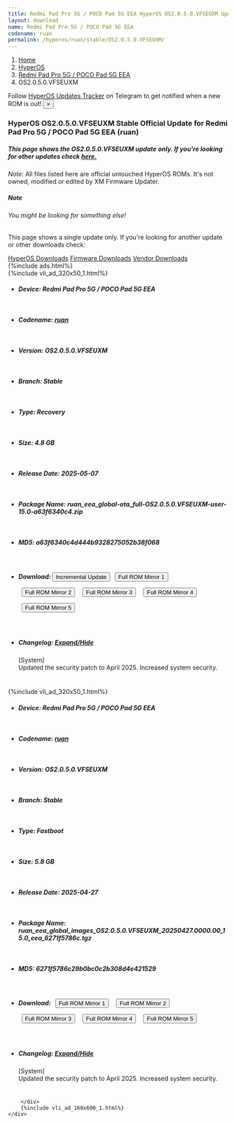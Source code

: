 ```yaml
---
title: Redmi Pad Pro 5G / POCO Pad 5G EEA HyperOS OS2.0.5.0.VFSEUXM Update
layout: download
name: Redmi Pad Pro 5G / POCO Pad 5G EEA
codename: ruan
permalink: /hyperos/ruan/stable/OS2.0.5.0.VFSEUXM/
---
```

<nav aria-label="breadcrumb">
    <ol class="breadcrumb">
        <li class="breadcrumb-item"><a href="/">Home</a></li>
        <li class="breadcrumb-item"><a href="/hyperos/">HyperOS</a></li>
        <li class="breadcrumb-item"><a href="/hyperos/ruan/">Redmi Pad Pro 5G / POCO Pad 5G EEA</a></li>
        <li class="breadcrumb-item active" aria-current="page">OS2.0.5.0.VFSEUXM</li>
    </ol>
</nav>
<div class="alert alert-primary alert-dismissible fade show" role="alert">
    Follow <a href="https://t.me/MIUIUpdatesTracker" class="alert-link">HyperOS Updates Tracker</a> on Telegram to get
    notified when a new ROM is out!
    <button type="button" class="close" data-dismiss="alert" aria-label="Close">
        <span aria-hidden="true">&times;</span>
    </button>
</div>
<div class="col-12 mx-auto">
    <h3 class="title bg-light p-2 rounded">HyperOS OS2.0.5.0.VFSEUXM Stable Official Update for Redmi Pad Pro 5G / POCO Pad 5G EEA (ruan)</h3>
    <h5>This page shows the OS2.0.5.0.VFSEUXM update only. If you're looking for other updates check
        <a href="/hyperos/ruan/">here.</a></h5>
    <p><i>Note: </i>All files listed here are official untouched HyperOS ROMs.
        It's not owned, modified or edited by XM Firmware Updater.</p>
    <div class="card">
        <div class="card-body">
            <h5 class="card-title">Note</h5>
            <h6 class="card-subtitle mb-2 text-muted">You might be looking for something else!</h6>
            <p class="card-text">This page shows a single update only.
                If you're looking for another update or other downloads check:</p>
            <a href="/hyperos/" class="card-link">HyperOS Downloads</a>
            <a href="/firmware/" class="card-link">Firmware Downloads</a>
            <a href="/vendor/" class="card-link">Vendor Downloads</a>
        </div>
    </div>
    {%include ads.html%}
    <div class="row justify-content-center">
        <div class="col-10" id="downloads">
                    <div class="card card-body">
            {%include vli_ad_320x50_1.html%}
            <ul class="list-unstyled">
                <li style="padding-bottom: 10px;">
                    <h5><b>Device: </b>Redmi Pad Pro 5G / POCO Pad 5G EEA</h5>
                </li>
                <li style="padding-bottom: 10px;">
                    <h5><b>Codename: </b> <a href="/hyperos/ruan/" target="_blank">ruan</a> </h5>
                </li>
                <li style="padding-bottom: 10px;">
                    <h5><b>Version: </b>OS2.0.5.0.VFSEUXM</h5>
                </li>
                <li style="padding-bottom: 10px;">
                    <h5><b>Branch: </b>Stable</h5>
                </li>
                <li style="padding-bottom: 10px;">
                    <h5><b>Type: </b>Recovery</h5>
                </li>
                <li style="padding-bottom: 10px;">
                    <h5><b>Size: </b>4.8 GB</h5>
                </li>
                <li style="padding-bottom: 10px;">
                    <h5><b>Release Date: </b>2025-05-07</h5>
                </li>
                <li style="padding-bottom: 10px;">
                    <h5><b>Package Name: </b><span id="filename" class="text-dark">ruan_eea_global-ota_full-OS2.0.5.0.VFSEUXM-user-15.0-a63f6340c4.zip</span></h5>
                </li>
                <li style="padding-bottom: 10px;">
                    <h5><b>MD5: </b><span id="md5" class="text-muted">a63f6340c4d444b9328275052b38f068</span></h5>
                </li>
                <li style="padding-bottom: 10px;">
                    <h5><b>Download: </b><button type="button" id="incremental_download" class="btn btn-warning" onclick="window.open('https://bigota.d.miui.com/OS2.0.5.0.VFSEUXM/ruan_eea_global-ota_incremental-OS2.0.4.0.VFSEUXM-OS2.0.5.0.VFSEUXM-user-15.0-9705f9294d.zip', '_blank');"><i class="fa fa-download"></i> Incremental Update</button> <button type="button" id="download" class="btn btn-primary" style="margin: 7px;" onclick="window.open('https://cdnorg.d.miui.com/OS2.0.5.0.VFSEUXM/ruan_eea_global-ota_full-OS2.0.5.0.VFSEUXM-user-15.0-a63f6340c4.zip', '_blank');"><i class="fa fa-download"></i> Full ROM Mirror 1</button> <button type="button" id="download" class="btn btn-primary" style="margin: 7px;" onclick="window.open('https://bkt-sgp-miui-ota-update-alisgp.oss-ap-southeast-1.aliyuncs.com/OS2.0.5.0.VFSEUXM/ruan_eea_global-ota_full-OS2.0.5.0.VFSEUXM-user-15.0-a63f6340c4.zip', '_blank');"><i class="fa fa-download"></i> Full ROM Mirror 2</button> <button type="button" id="download" class="btn btn-primary" style="margin: 7px;" onclick="window.open('https://bn.d.miui.com/OS2.0.5.0.VFSEUXM/ruan_eea_global-ota_full-OS2.0.5.0.VFSEUXM-user-15.0-a63f6340c4.zip', '_blank');"><i class="fa fa-download"></i> Full ROM Mirror 3</button> <button type="button" id="download" class="btn btn-primary" style="margin: 7px;" onclick="window.open('https://bigota.d.miui.com/OS2.0.5.0.VFSEUXM/ruan_eea_global-ota_full-OS2.0.5.0.VFSEUXM-user-15.0-a63f6340c4.zip', '_blank');"><i class="fa fa-download"></i> Full ROM Mirror 4</button> <button type="button" id="download" class="btn btn-primary" style="margin: 7px;" onclick="window.open('https://hugeota.d.miui.com/OS2.0.5.0.VFSEUXM/ruan_eea_global-ota_full-OS2.0.5.0.VFSEUXM-user-15.0-a63f6340c4.zip', '_blank');"><i class="fa fa-download"></i> Full ROM Mirror 5</button></h5>
                </li>
                <li style="padding-bottom: 10px;">
                    <h5><b>Changelog: </b><a href="#ruan_1_changelog" data-toggle="collapse" role="button"
                            aria-expanded="false" aria-controls="ruan_1_changelog"> <i class="fa fa-arrow-down"
                                aria-hidden="true"></i> Expand/Hide</a></h5>
                    <div class="collapse" id="ruan_1_changelog">
                        <p id="changelog_text">[System]<br>Updated the security patch to April 2025. Increased system security.</p>
                    </div>
                </li>
            </ul>
        </div>
        <div class="card card-body">
            {%include vli_ad_320x50_1.html%}
            <ul class="list-unstyled">
                <li style="padding-bottom: 10px;">
                    <h5><b>Device: </b>Redmi Pad Pro 5G / POCO Pad 5G EEA</h5>
                </li>
                <li style="padding-bottom: 10px;">
                    <h5><b>Codename: </b> <a href="/hyperos/ruan/" target="_blank">ruan</a> </h5>
                </li>
                <li style="padding-bottom: 10px;">
                    <h5><b>Version: </b>OS2.0.5.0.VFSEUXM</h5>
                </li>
                <li style="padding-bottom: 10px;">
                    <h5><b>Branch: </b>Stable</h5>
                </li>
                <li style="padding-bottom: 10px;">
                    <h5><b>Type: </b>Fastboot</h5>
                </li>
                <li style="padding-bottom: 10px;">
                    <h5><b>Size: </b>5.8 GB</h5>
                </li>
                <li style="padding-bottom: 10px;">
                    <h5><b>Release Date: </b>2025-04-27</h5>
                </li>
                <li style="padding-bottom: 10px;">
                    <h5><b>Package Name: </b><span id="filename" class="text-dark">ruan_eea_global_images_OS2.0.5.0.VFSEUXM_20250427.0000.00_15.0_eea_6271f5786c.tgz</span></h5>
                </li>
                <li style="padding-bottom: 10px;">
                    <h5><b>MD5: </b><span id="md5" class="text-muted">6271f5786c29b0bc0c2b308d4e421529</span></h5>
                </li>
                <li style="padding-bottom: 10px;">
                    <h5><b>Download: </b> <button type="button" id="download" class="btn btn-primary" style="margin: 7px;" onclick="window.open('https://cdnorg.d.miui.com/OS2.0.5.0.VFSEUXM/ruan_eea_global_images_OS2.0.5.0.VFSEUXM_20250427.0000.00_15.0_eea_6271f5786c.tgz', '_blank');"><i class="fa fa-download"></i> Full ROM Mirror 1</button> <button type="button" id="download" class="btn btn-primary" style="margin: 7px;" onclick="window.open('https://bkt-sgp-miui-ota-update-alisgp.oss-ap-southeast-1.aliyuncs.com/OS2.0.5.0.VFSEUXM/ruan_eea_global_images_OS2.0.5.0.VFSEUXM_20250427.0000.00_15.0_eea_6271f5786c.tgz', '_blank');"><i class="fa fa-download"></i> Full ROM Mirror 2</button> <button type="button" id="download" class="btn btn-primary" style="margin: 7px;" onclick="window.open('https://bn.d.miui.com/OS2.0.5.0.VFSEUXM/ruan_eea_global_images_OS2.0.5.0.VFSEUXM_20250427.0000.00_15.0_eea_6271f5786c.tgz', '_blank');"><i class="fa fa-download"></i> Full ROM Mirror 3</button> <button type="button" id="download" class="btn btn-primary" style="margin: 7px;" onclick="window.open('https://bigota.d.miui.com/OS2.0.5.0.VFSEUXM/ruan_eea_global_images_OS2.0.5.0.VFSEUXM_20250427.0000.00_15.0_eea_6271f5786c.tgz', '_blank');"><i class="fa fa-download"></i> Full ROM Mirror 4</button> <button type="button" id="download" class="btn btn-primary" style="margin: 7px;" onclick="window.open('https://hugeota.d.miui.com/OS2.0.5.0.VFSEUXM/ruan_eea_global_images_OS2.0.5.0.VFSEUXM_20250427.0000.00_15.0_eea_6271f5786c.tgz', '_blank');"><i class="fa fa-download"></i> Full ROM Mirror 5</button></h5>
                </li>
                <li style="padding-bottom: 10px;">
                    <h5><b>Changelog: </b><a href="#ruan_2_changelog" data-toggle="collapse" role="button"
                            aria-expanded="false" aria-controls="ruan_2_changelog"> <i class="fa fa-arrow-down"
                                aria-hidden="true"></i> Expand/Hide</a></h5>
                    <div class="collapse" id="ruan_2_changelog">
                        <p id="changelog_text">[System]<br>Updated the security patch to April 2025. Increased system security.</p>
                    </div>
                </li>
            </ul>
        </div>

        </div>
        {%include vli_ad_160x600_1.html%}
    </div>
</div>
